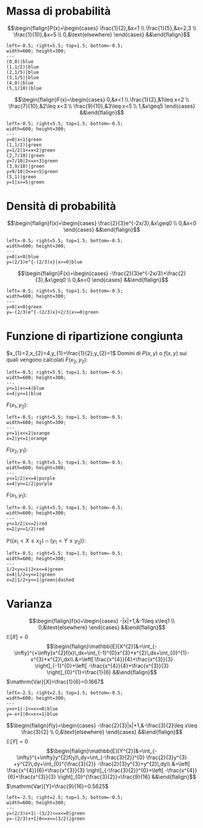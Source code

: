 # Massa di probabilità
$$\begin{flalign}P(x)=\begin{cases}
\frac{1}{2},&x=1 \\
\frac{1}{5},&x=2,3 \\
\frac{1}{10},&x=5 \\
0,&\text{elsewhere}
\end{cases} &&\end{flalign}$$
```desmos-graph
left=-0.5; right=5.5; top=1.5; bottom=-0.5;
width=600; height=300;
---
(0,0)|blue
(1,1/2)|blue
(2,1/5)|blue
(3,1/5)|blue
(4,0)|blue
(5,1/10)|blue
```

$$\begin{flalign}F(x)=\begin{cases}
0,&x<1 \\
\frac{1}{2},&1\leq x<2 \\
\frac{7}{10},&2\leq x<3 \\
\frac{9}{10},&3\leq x<5 \\
1,&x\geq5
\end{cases} &&\end{flalign}$$
```desmos-graph
left=-0.5; right=5.5; top=1.5; bottom=-0.5;
width=600; height=300;
---
y=0|x<1|green
(1,1/2)|green
y=1/2|1<=x<2|green
(2,7/10)|green
y=7/10|2<=x<3|green
(3,9/10)|green
y=9/10|3<=x<5|green
(5,1)|green
y=1|x>=5|green
```

# Densità di probabilità
$$\begin{flalign}f(x)=\begin{cases}
\frac{2}{3}e^{-2x/3},&x\geq0 \\
0,&x<0
\end{cases} &&\end{flalign}$$
```desmos-graph
left=-0.5; right=5.5; top=1.5; bottom=-0.5;
width=600; height=300;
---
y=0|x<0|blue
y=(2/3)e^{-(2/3)x}|x>=0|blue
```
$$\begin{flalign}F(x)=\begin{cases}
-\frac{2}{3}e^{-2x/3}+\frac{2}{3},&x\geq0 \\
0,&x<0
\end{cases} &&\end{flalign}$$
```desmos-graph
left=-0.5; right=5.5; top=1.5; bottom=-0.5;
width=600; height=300;
---
y=0|x<0|green
y=-(2/3)e^{-(2/3)x}+2/3|x>=0|green
```

# Funzione di ripartizione congiunta
$x_{1}=2,x_{2}=4,y_{1}=\frac{1}{2},y_{2}=1$
Domini di $P(x,y)$ o $f(x,y)$ sui quali vengono calcolati
$F(x_{2},y_{2})$:
```desmos-graph
left=-0.5; right=5.5; top=1.5; bottom=-0.5;
width=600; height=300;
---
y<=1|x<=4|blue
x=4|y<=1|blue
```
$F(x_{1},y_{2})$:
```desmos-graph
left=-0.5; right=5.5; top=1.5; bottom=-0.5;
width=600; height=300;
---
y<=1|x<=2|orange
x=2|y<=1|orange
```
$F(x_{2},y_{1})$:
```desmos-graph
left=-0.5; right=5.5; top=1.5; bottom=-0.5;
width=600; height=300;
---
y<=1/2|x<=4|purple
x=4|y<=1/2|purple
```
<div class="page-break" style="page-break-before: always;"></div>

$F(x_{1},y_{1})$:
```desmos-graph
left=-0.5; right=5.5; top=1.5; bottom=-0.5;
width=600; height=300;
---
y<=1/2|x<=2|red
x=2|y<=1/2|red
```
$\mathbb{P}((x_{1}<X\leq x_{2})\cap(y_{1}<Y\leq y_{2}))$:
```desmos-graph
left=-0.5; right=5.5; top=1.5; bottom=-0.5;
width=600; height=300;
---
1/2<y<=1|2<x<=4|green
x=4|1/2<y<=1|green
x=2|1/2<y<=1|green|dashed
```

# Varianza
$$\begin{flalign}f(x)=\begin{cases}
-|x|+1,&-1\leq x\leq1 \\
0,&\text{elsewhere}
\end{cases} &&\end{flalign}$$
$\mathbb{E}[X]=0$
$$\begin{flalign}\mathbb{E}[X^{2}]&=\int_{-\infty}^{+\infty}x^{2}f(x)\,dx=\int_{-1}^{0}x^{3}+x^{2}\,dx+\int_{0}^{1}-x^{3}+x^{2}\,dx\\
&=\left[ \frac{x^{4}}{4}+\frac{x^{3}}{3} \right]_{-1}^{0}+\left[ -\frac{x^{4}}{4}+\frac{x^{3}}{3} \right]_{0}^{1}=\frac{1}{6}
&&\end{flalign}$$
$\mathrm{Var}[X]=\frac{1}{6}=0.1667$
```desmos-graph
left=-2.5; right=2.5; top=1.5; bottom=-0.5;
width=600; height=300;
---
y=x+1|-1<=x<=0|blue
y=-x+1|0<=x<=1|blue
```
<div class="page-break" style="page-break-before: always;"></div>

$$\begin{flalign}f(y)=\begin{cases}
-\frac{2}{3}|x|+1,&-\frac{3}{2}\leq x\leq \frac{3}{2} \\
0,&\text{elsewhere}
\end{cases} &&\end{flalign}$$
$\mathbb{E}[Y]=0$
$$\begin{flalign}\mathbb{E}[Y^{2}]&=\int_{-\infty}^{+\infty}y^{2}f(y)\,dy=\int_{-\frac{3}{2}}^{0} \frac{2}{3}y^{3} +y^{2}\,dy+\int_{0}^{\frac{3}{2}} -\frac{2}{3}y^{3}+y^{2}\,dy\\
&=\left[ \frac{x^{4}}{6}+\frac{x^{3}}{3} \right]_{-\frac{3}{2}}^{0}+\left[ -\frac{x^{4}}{6}+\frac{x^{3}}{3} \right]_{0}^{\frac{3}{2}}=\frac{9}{16}
&&\end{flalign}$$
$\mathrm{Var}[Y]=\frac{9}{16}=0.5625$
```desmos-graph
left=-2.5; right=2.5; top=1.5; bottom=-0.5;
width=600; height=300;
---
y=(2/3)x+1|-(3/2)<=x<=0|green
y=-(2/3)x+1|0<=x<=(3/2)|green
```
